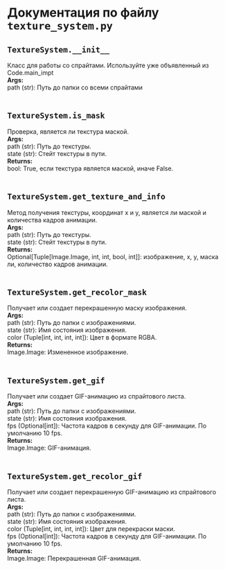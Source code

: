 # Документация по файлу `texture_system.py`


## `TextureSystem.__init__`<br>
Класс для работы со спрайтами. Используйте уже объявленный из Code.main_impt<br>
**Args:**<br>
path (str): Путь до папки со всеми спрайтами<br>
<br>

## `TextureSystem.is_mask`<br>
Проверка, является ли текстура маской.<br>
**Args:**<br>
path (str): Путь до текстуры.<br>
state (str): Стейт текстуры в пути.<br>
**Returns:**<br>
bool: True, если текстура является маской, иначе False.<br>
<br>

## `TextureSystem.get_texture_and_info`<br>
Метод получения текстуры, координат x и y, является ли маской и количества кадров анимации.<br>
**Args:**<br>
path (str): Путь до текстуры.<br>
state (str): Стейт текстуры в пути.<br>
**Returns:**<br>
Optional[Tuple[Image.Image, int, int, bool, int]]: изображение, x, y, маска ли, количество кадров анимации.<br>
<br>

## `TextureSystem.get_recolor_mask`<br>
Получает или создает перекрашенную маску изображения.<br>
**Args:**<br>
path (str): Путь до папки с изображениями.<br>
state (str): Имя состояния изображения.<br>
color (Tuple[int, int, int, int]): Цвет в формате RGBA.<br>
**Returns:**<br>
Image.Image: Измененное изображение.<br>
<br>

## `TextureSystem.get_gif`<br>
Получает или создает GIF-анимацию из спрайтового листа.<br>
**Args:**<br>
path (str): Путь до папки с изображениями.<br>
state (str): Имя состояния изображения.<br>
fps (Optional[int]): Частота кадров в секунду для GIF-анимации. По умолчанию 10 fps.<br>
**Returns:**<br>
Image.Image: GIF-анимация.<br>
<br>

## `TextureSystem.get_recolor_gif`<br>
Получает или создает перекрашенную GIF-анимацию из спрайтового листа.<br>
**Args:**<br>
path (str): Путь до папки с изображениями.<br>
state (str): Имя состояния изображения.<br>
color (Tuple[int, int, int, int]): Цвет для перекраски маски.<br>
fps (Optional[int]): Частота кадров в секунду для GIF-анимации. По умолчанию 10 fps.<br>
**Returns:**<br>
Image.Image: Перекрашенная GIF-анимация.<br>
<br>
